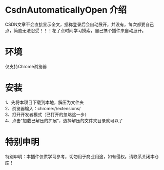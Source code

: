 # CsdnAutomaticallyOpen 介绍
CSDN文章不会直接显示全文，据称登录后会自动展开，并没有，每次都要自己点，简直无法忍受！！！花了点时间学习摸索，自己搞个插件来自动展开。

# 环境
仅支持Chrome浏览器

# 安装
1、先将本项目下载到本地，解压为文件夹  
2、浏览器输入：chrome://extensions/  
3、打开开发者模式（已打开的忽略这一步）  
4、点击"加载已解压的扩展"，选择解压的文件夹目录就可以了  

# 特别申明
特别申明：本插件仅供学习参考，切勿用于商业用途，如有侵权，请联系关闭本仓库！
